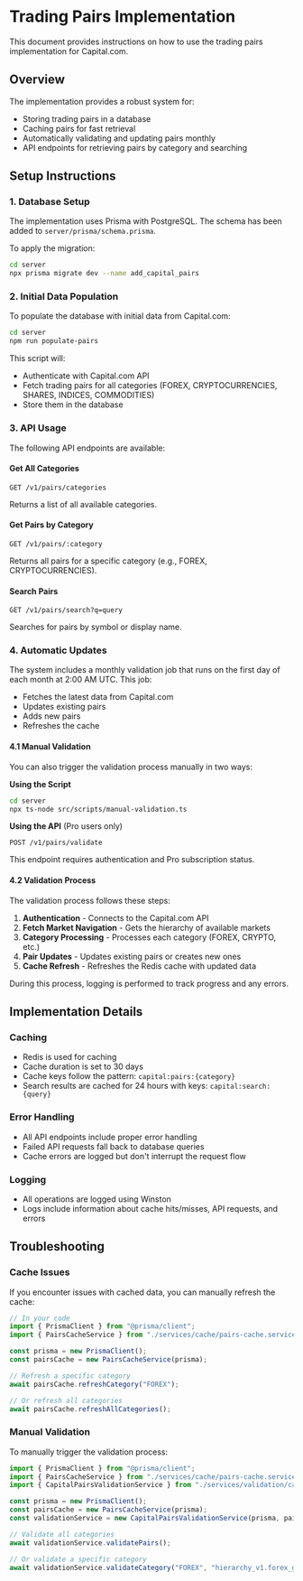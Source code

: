 # Trading Pairs Implementation

This document provides instructions on how to use the trading pairs implementation for Capital.com.

## Overview

The implementation provides a robust system for:

- Storing trading pairs in a database
- Caching pairs for fast retrieval
- Automatically validating and updating pairs monthly
- API endpoints for retrieving pairs by category and searching

## Setup Instructions

### 1. Database Setup

The implementation uses Prisma with PostgreSQL. The schema has been added to `server/prisma/schema.prisma`.

To apply the migration:

```bash
cd server
npx prisma migrate dev --name add_capital_pairs
```

### 2. Initial Data Population

To populate the database with initial data from Capital.com:

```bash
cd server
npm run populate-pairs
```

This script will:

- Authenticate with Capital.com API
- Fetch trading pairs for all categories (FOREX, CRYPTOCURRENCIES, SHARES, INDICES, COMMODITIES)
- Store them in the database

### 3. API Usage

The following API endpoints are available:

#### Get All Categories

```
GET /v1/pairs/categories
```

Returns a list of all available categories.

#### Get Pairs by Category

```
GET /v1/pairs/:category
```

Returns all pairs for a specific category (e.g., FOREX, CRYPTOCURRENCIES).

#### Search Pairs

```
GET /v1/pairs/search?q=query
```

Searches for pairs by symbol or display name.

### 4. Automatic Updates

The system includes a monthly validation job that runs on the first day of each month at 2:00 AM UTC. This job:

- Fetches the latest data from Capital.com
- Updates existing pairs
- Adds new pairs
- Refreshes the cache

#### 4.1 Manual Validation

You can also trigger the validation process manually in two ways:

**Using the Script**

```bash
cd server
npx ts-node src/scripts/manual-validation.ts
```

**Using the API** (Pro users only)

```
POST /v1/pairs/validate
```

This endpoint requires authentication and Pro subscription status.

#### 4.2 Validation Process

The validation process follows these steps:

1. **Authentication** - Connects to the Capital.com API
2. **Fetch Market Navigation** - Gets the hierarchy of available markets
3. **Category Processing** - Processes each category (FOREX, CRYPTO, etc.)
4. **Pair Updates** - Updates existing pairs or creates new ones
5. **Cache Refresh** - Refreshes the Redis cache with updated data

During this process, logging is performed to track progress and any errors.

## Implementation Details

### Caching

- Redis is used for caching
- Cache duration is set to 30 days
- Cache keys follow the pattern: `capital:pairs:{category}`
- Search results are cached for 24 hours with keys: `capital:search:{query}`

### Error Handling

- All API endpoints include proper error handling
- Failed API requests fall back to database queries
- Cache errors are logged but don't interrupt the request flow

### Logging

- All operations are logged using Winston
- Logs include information about cache hits/misses, API requests, and errors

## Troubleshooting

### Cache Issues

If you encounter issues with cached data, you can manually refresh the cache:

```typescript
// In your code
import { PrismaClient } from "@prisma/client";
import { PairsCacheService } from "./services/cache/pairs-cache.service";

const prisma = new PrismaClient();
const pairsCache = new PairsCacheService(prisma);

// Refresh a specific category
await pairsCache.refreshCategory("FOREX");

// Or refresh all categories
await pairsCache.refreshAllCategories();
```

### Manual Validation

To manually trigger the validation process:

```typescript
import { PrismaClient } from "@prisma/client";
import { PairsCacheService } from "./services/cache/pairs-cache.service";
import { CapitalPairsValidationService } from "./services/validation/capital-pairs-validation.service";

const prisma = new PrismaClient();
const pairsCache = new PairsCacheService(prisma);
const validationService = new CapitalPairsValidationService(prisma, pairsCache);

// Validate all categories
await validationService.validatePairs();

// Or validate a specific category
await validationService.validateCategory("FOREX", "hierarchy_v1.forex_group");
```

